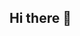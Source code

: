 ## Hi there 👋

<!--
**kyle-smith-gu/kyle-smith-gu** is a ✨ _special_ ✨ repository because its `README.md` (this file) appears on your GitHub profile.

Here are some ideas to get you started:

- Current master's student in marine biology at GU
- 🌱 I’m currently learning: always R... 

